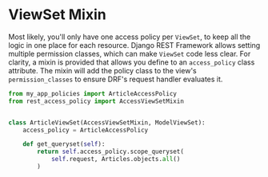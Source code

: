 # ViewSet Mixin

Most likely, you'll only have one access policy per `ViewSet`, to keep all the logic in one place for each resource. Django REST Framework allows setting multiple permission classes, which can make `ViewSet` code less clear. For clarity, a mixin is provided that allows you define to an `access_policy` class attribute. The mixin will add the policy class to the view's `permission_classes` to ensure DRF's request handler evaluates it.

```python
from my_app_policies import ArticleAccessPolicy
from rest_access_policy import AccessViewSetMixin


class ArticleViewSet(AccessViewSetMixin, ModelViewSet):
    access_policy = ArticleAccessPolicy

    def get_queryset(self):
        return self.access_policy.scope_queryset(
            self.request, Articles.objects.all()
        )
```
